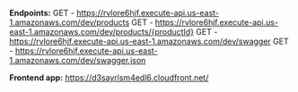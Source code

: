 **Endpoints:**
GET - https://rvlore6hjf.execute-api.us-east-1.amazonaws.com/dev/products
GET - https://rvlore6hjf.execute-api.us-east-1.amazonaws.com/dev/products/{productId}
GET - https://rvlore6hjf.execute-api.us-east-1.amazonaws.com/dev/swagger
GET - https://rvlore6hjf.execute-api.us-east-1.amazonaws.com/dev/swagger.json

**Frontend app:** https://d3sayrlsm4edl6.cloudfront.net/
